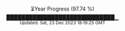 <p align="center">
⏳Year Progress (97.74 %) <br>
█████████████████████████████▁ <br>
<sub>Updated: Sat, 23 Dec 2023 18:19:25 GMT</sub>
</p>

